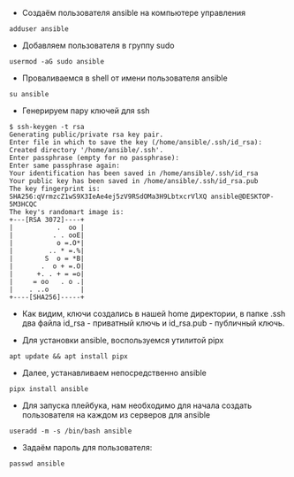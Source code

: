 *   Создаём пользователя ansible на компьютере управления

```
adduser ansible
```
*   Добавляем пользователя в группу sudo

```
usermod -aG sudo ansible
```

*   Проваливаемся в shell от имени пользователя ansible

```
su ansible
```

*   Генерируем пару ключей для ssh

```
$ ssh-keygen -t rsa
Generating public/private rsa key pair.
Enter file in which to save the key (/home/ansible/.ssh/id_rsa):
Created directory '/home/ansible/.ssh'.
Enter passphrase (empty for no passphrase):
Enter same passphrase again:
Your identification has been saved in /home/ansible/.ssh/id_rsa
Your public key has been saved in /home/ansible/.ssh/id_rsa.pub
The key fingerprint is:
SHA256:qVrmzcZ1wS9X3IeAe4ej5zV9RSdOMa3H9LbtxcrVlXQ ansible@DESKTOP-5M3HCQC
The key's randomart image is:
+---[RSA 3072]----+
|           .  oo |
|          . . ooE|
|           o =.O*|
|         .. * =.%|
|        S  o = *B|
|       .  o + =.O|
|      +. . + = =o|
|     = oo   . o .|
|    . ..o        |
+----[SHA256]-----+
```

*   Как видим, ключи создались в нашей home директории, в папке .ssh два файла id_rsa - приватный ключь и id_rsa.pub - публичный ключь.


*   Для установки ansible, воспользуемся утилитой pipx
```
apt update && apt install pipx
```
*   Далее, устанавливаем непосредственно ansible
```
pipx install ansible
```

*   Для запуска плейбука, нам необходимо для начала создать пользователя на каждом из серверов для ansible

```
useradd -m -s /bin/bash ansible
```

*   Задаём пароль для пользователя:

```
passwd ansible
````
